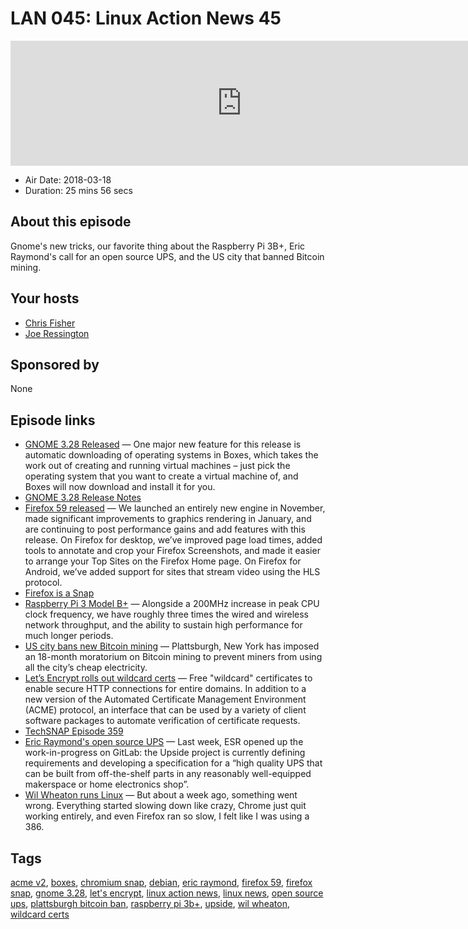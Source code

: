 # LAN 045: Linux Action News 45

<iframe src="https://player.fireside.fm/v2/DAcK9LdX+7YqqRmaC?theme=dark" width="740" height="200" frameborder="0" scrolling="no"></iframe>

* Air Date: 2018-03-18
* Duration: 25 mins 56 secs

## About this episode

Gnome's new tricks, our favorite thing about the Raspberry Pi 3B+, Eric Raymond's call for an open source UPS, and the US city that banned Bitcoin mining.

## Your hosts
* [Chris Fisher](https://linuxactionnews.com/hosts/chris)
* [Joe Ressington](https://linuxactionnews.com/hosts/joe)

## Sponsored by

None



## Episode links

  * [GNOME 3.28 Released](https://www.gnome.org/news/2018/03/gnome-3-28-released/ "GNOME 3.28 Released") — One major new feature for this release is automatic downloading of operating systems in Boxes, which takes the work out of creating and running virtual machines – just pick the operating system that you want to create a virtual machine of, and Boxes will now download and install it for you.
  * [GNOME 3.28 Release Notes](https://help.gnome.org/misc/release-notes/3.28/ "GNOME 3.28 Release Notes")
  * [Firefox 59 released](https://www.mozilla.org/en-US/firefox/59.0/releasenotes/ "Firefox 59 released") — We launched an entirely new engine in November, made significant improvements to graphics rendering in January, and are continuing to post performance gains and add features with this release. On Firefox for desktop, we’ve improved page load times, added tools to annotate and crop your Firefox Screenshots, and made it easier to arrange your Top Sites on the Firefox Home page. On Firefox for Android, we’ve added support for sites that stream video using the HLS protocol. 
  * [Firefox is a Snap](https://snapcraft.io/firefox "Firefox is a Snap")
  * [Raspberry Pi 3 Model B+](https://www.raspberrypi.org/blog/raspberry-pi-3-model-bplus-sale-now-35/ "Raspberry Pi 3 Model B+") — Alongside a 200MHz increase in peak CPU clock frequency, we have roughly three times the wired and wireless network throughput, and the ability to sustain high performance for much longer periods.
  * [US city bans new Bitcoin mining](https://motherboard.vice.com/en_us/article/8xk4qv/bitcoin-ban-plattsburgh-coinmint-mining "US city bans new Bitcoin mining") — Plattsburgh, New York has imposed an 18-month moratorium on Bitcoin mining to prevent miners from using all the city’s cheap electricity.
  * [Let’s Encrypt rolls out wildcard certs](https://arstechnica.com/information-technology/2018/03/lets-encrypt-takes-free-wildcard-certificates-live/ "Let’s Encrypt rolls out wildcard certs") — Free "wildcard" certificates to enable secure HTTP connections for entire domains. In addition to a new version of the Automated Certificate Management Environment (ACME) protocol, an interface that can be used by a variety of client software packages to automate verification of certificate requests. 
  * [TechSNAP Episode 359](http://techsnap.systems/359 "TechSNAP Episode 359")
  * [Eric Raymond's open source UPS](https://www.theregister.co.uk/2018/03/11/rant_launches_eric_raymonds_next_project_opensource_the_ups/ "Eric Raymond's open source UPS") — Last week, ESR opened up the work-in-progress on GitLab: the Upside project is currently defining requirements and developing a specification for a “high quality UPS that can be built from off-the-shelf parts in any reasonably well-equipped makerspace or home electronics shop”.
  * [Wil Wheaton runs Linux](http://wilwheaton.net/2018/03/i-tried-turning-it-off-and-back-on-again/ "Wil Wheaton runs Linux") — But about a week ago, something went wrong. Everything started slowing down like crazy, Chrome just quit working entirely, and even Firefox ran so slow, I felt like I was using a 386. 



## Tags

[acme v2](https://linuxactionnews.com/tags/acme%20v2), [boxes](https://linuxactionnews.com/tags/boxes), [chromium snap](https://linuxactionnews.com/tags/chromium%20snap), [debian](https://linuxactionnews.com/tags/debian), [eric raymond](https://linuxactionnews.com/tags/eric%20raymond), [firefox 59](https://linuxactionnews.com/tags/firefox%2059), [firefox snap](https://linuxactionnews.com/tags/firefox%20snap), [gnome 3.28](https://linuxactionnews.com/tags/gnome%203.28), [let's encrypt](https://linuxactionnews.com/tags/let's%20encrypt), [linux action news](https://linuxactionnews.com/tags/linux%20action%20news), [linux news](https://linuxactionnews.com/tags/linux%20news), [open source ups](https://linuxactionnews.com/tags/open%20source%20ups), [plattsburgh bitcoin ban](https://linuxactionnews.com/tags/plattsburgh%20bitcoin%20ban), [raspberry pi 3b+](https://linuxactionnews.com/tags/raspberry%20pi%203b+), [upside](https://linuxactionnews.com/tags/upside), [wil wheaton](https://linuxactionnews.com/tags/wil%20wheaton), [wildcard certs](https://linuxactionnews.com/tags/wildcard%20certs)